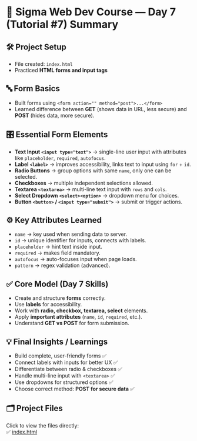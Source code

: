 # 📝 Sigma Web Dev Course — Day 7 (Tutorial #7) Summary  

## 🛠 Project Setup  
- File created: `index.html`  
- Practiced **HTML forms and input tags**  

## 🔤 Form Basics  
- Built forms using `<form action="" method="post">...</form>`  
- Learned difference between **GET** (shows data in URL, less secure) and **POST** (hides data, more secure).  

## 🎛 Essential Form Elements  
- **Text Input `<input type="text">`** → single-line user input with attributes like `placeholder`, `required`, `autofocus`.  
- **Label `<label>`** → improves accessibility, links text to input using `for` + `id`.  
- **Radio Buttons** → group options with same `name`, only one can be selected.  
- **Checkboxes** → multiple independent selections allowed.  
- **Textarea `<textarea>`** → multi-line text input with `rows` and `cols`.  
- **Select Dropdown `<select><option>`** → dropdown menu for choices.  
- **Button `<button>` / `<input type="submit">`** → submit or trigger actions.  

## ⚙️ Key Attributes Learned  
- `name` → key used when sending data to server.  
- `id` → unique identifier for inputs, connects with labels.  
- `placeholder` → hint text inside input.  
- `required` → makes field mandatory.  
- `autofocus` → auto-focuses input when page loads.  
- `pattern` → regex validation (advanced).  

## ✅ Core Model (Day 7 Skills)  
- Create and structure **forms** correctly.  
- Use **labels** for accessibility.  
- Work with **radio, checkbox, textarea, select** elements.  
- Apply **important attributes** (`name`, `id`, `required`, etc.).  
- Understand **GET vs POST** for form submission.  

## 💡 Final Insights / Learnings  
- Build complete, user-friendly forms ✅  
- Connect labels with inputs for better UX ✅  
- Differentiate between radio & checkboxes ✅  
- Handle multi-line input with `<textarea>` ✅  
- Use dropdowns for structured options ✅  
- Choose correct method: **POST for secure data** ✅  

## 🗂 Project Files  
Click to view the files directly:  
✅ [index.html](./index.html)  

